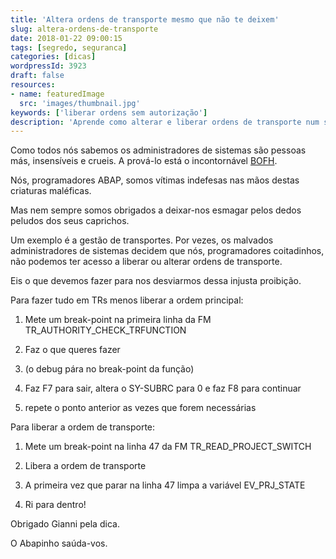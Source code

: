 ```yaml
---
title: 'Altera ordens de transporte mesmo que não te deixem'
slug: altera-ordens-de-transporte
date: 2018-01-22 09:00:15
tags: [segredo, seguranca]
categories: [dicas]
wordpressId: 3923
draft: false
resources:
- name: featuredImage
  src: 'images/thumbnail.jpg'
keywords: ['liberar ordens sem autorização']
description: 'Aprende como alterar e liberar ordens de transporte num sistema de desenvolvimento mesmo que não tenhas permissõse para o fazer.'
---
```

Como todos nós sabemos os administradores de sistemas são pessoas más, insensíveis e crueis. A prová-lo está o incontornável [BOFH][1].

Nós, programadores ABAP, somos vítimas indefesas nas mãos destas criaturas maléficas.

Mas nem sempre somos obrigados a deixar-nos esmagar pelos dedos peludos dos seus caprichos.

<!--more-->

Um exemplo é a gestão de transportes. Por vezes, os malvados administradores de sistemas decidem que nós, programadores coitadinhos, não podemos ter acesso a liberar ou alterar ordens de transporte.

Eis o que devemos fazer para nos desviarmos dessa injusta proibição.

Para fazer tudo em TRs menos liberar a ordem principal:

  1. Mete um break-point na primeira linha da FM TR_AUTHORITY_CHECK_TRFUNCTION

  2. Faz o que queres fazer

  3. (o debug pára no break-point da função)

  4. Faz F7 para sair, altera o SY-SUBRC para 0 e faz F8 para continuar

  5. repete o ponto anterior as vezes que forem necessárias

Para liberar a ordem de transporte:

  1. Mete um break-point na linha 47 da FM TR_READ_PROJECT_SWITCH

  2. Libera a ordem de transporte

  3. A primeira vez que parar na linha 47 limpa a variável EV_PRJ_STATE

  4. Ri para dentro!

Obrigado Gianni pela dica.

O Abapinho saúda-vos.

   [1]: http://users.bestweb.net/~bofh/
